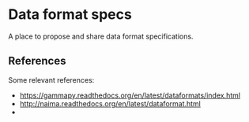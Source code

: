 # Data format specs

A place to propose and share data format specifications.

## References

Some relevant references:

- https://gammapy.readthedocs.org/en/latest/dataformats/index.html
- http://naima.readthedocs.org/en/latest/dataformat.html
- 
